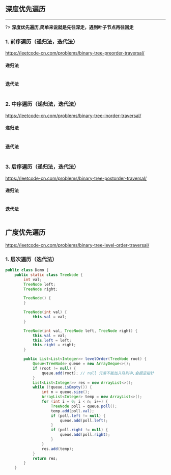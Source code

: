 ## 深度优先遍历

***

?>  **深度优先遍历,简单来说就是先往深走，遇到叶子节点再往回走**

### 1. 前序遍历（递归法，迭代法）

https://leetcode-cn.com/problems/binary-tree-preorder-traversal/

#### 递归法

```

```

#### 迭代法

```

```

### 2. 中序遍历（递归法，迭代法）

https://leetcode-cn.com/problems/binary-tree-inorder-traversal/

#### 递归法

```

```

#### 迭代法

```

```

### 3. 后序遍历（递归法，迭代法）

https://leetcode-cn.com/problems/binary-tree-postorder-traversal/

#### 递归法

```

```

#### 迭代法

```

```

## 广度优先遍历

https://leetcode-cn.com/problems/binary-tree-level-order-traversal/

### 1. 层次遍历（迭代法）

```java
public class Demo {
    public static class TreeNode {
        int val;
        TreeNode left;
        TreeNode right;

        TreeNode() {
        }

        TreeNode(int val) {
            this.val = val;
        }

        TreeNode(int val, TreeNode left, TreeNode right) {
            this.val = val;
            this.left = left;
            this.right = right;
        }

        public List<List<Integer>> levelOrder(TreeNode root) {
            Queue<TreeNode> queue = new ArrayDeque<>();
            if (root != null) {
                queue.add(root); // null 元素不能加入队列中,会报空指针
            }
            List<List<Integer>> res = new ArrayList<>();
            while (!queue.isEmpty()) {
                int n = queue.size();
                ArrayList<Integer> temp = new ArrayList<>();
                for (int i = 0; i < n; i++) {
                    TreeNode poll = queue.poll();
                    temp.add(poll.val);
                    if (poll.left != null) {
                        queue.add(poll.left);
                    }
                    if (poll.right != null) {
                        queue.add(poll.right);
                    }
                }
                res.add(temp);
            }
            return res;
        }
    }
```

